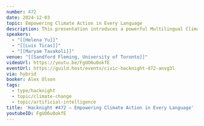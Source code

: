 ```yaml
---
number: 472
date: 2024-12-03
topic: Empowering Climate Action in Every Language
description: This presentation introduces a powerful Multilingual Climate Chatbot, designed to bridge the gap in climate education for all Torontonians, especially youth and marginalized communities. Built on advanced Retrieval-Augmented Generation (RAG) architecture, this chatbot uses fine-tuned embedding models and hybrid search to cut through the disjointed, jargon-heavy climate information that currently limits engagement and creates barriers.
speakers:
  - "[[Helena Yu]]"
  - "[[Luis Ticas]]"
  - "[[Maryam Tavakoli]]"
venue: "[[Sandford Fleming, University of Toronto]]"
videoUrl: https://youtu.be/FgUO6u0okfE
eventUrl: https://guild.host/events/civic-hacknight-472-anvg3l
via: hybrid
booker: Alex Olson
tags:
  - type/hacknight
  - topic/climate-change
  - topic/artificial-intelligence
title: 'Hacknight #472 – Empowering Climate Action in Every Language'
youtubeID: FgUO6u0okfE
---
```

